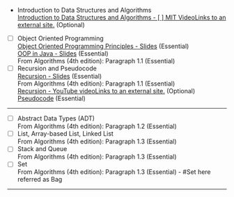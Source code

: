 - Introduction to Data Structures and Algorithms  
    [Introduction to Data Structures and Algorithms - [ ] MIT VideoLinks to an external site.](https://www.youtube.com/watch?v=ZA-tUyM_y7s "Link") (Optional) 
- [ ] Object Oriented Programming  
    [Object Oriented Programming Principles - Slides](https://canvas.maastrichtuniversity.nl/courses/18782/files/3399942/download?download_frd=1 "OOP Principles.pdf") (Essential)  
    [OOP in Java - Slides](https://canvas.maastrichtuniversity.nl/courses/18782/files/3400073/download?download_frd=1 "OOP in Java.pdf") (Essential)  
    From Algorithms (4th edition): Paragraph 1.1 (Essential) 
- [ ] Recursion and Pseudocode  
    [Recursion - Slides](https://canvas.maastrichtuniversity.nl/courses/18782/files/3400040/download?download_frd=1 "Recursion.pdf") (Essential)  
    From Algorithms (4th edition): Paragraph 1.1 (Essential)  
    [Recursion - YouTube videoLinks to an external site.](https://www.youtube.com/watch?v=KEEKn7Me-ms "Link") (Optional)
    [Pseudocode](https://canvas.maastrichtuniversity.nl/courses/18782/files/3426839/download?download_frd=1 "Pseudocode.pdf") (Essential)
- - -
- [ ] Abstract Data Types (ADT)  
    From Algorithms (4th edition): Paragraph 1.2 (Essential) 
- [ ] List, Array-based List, Linked List   
    From Algorithms (4th edition): Paragraph 1.3 (Essential)
- [ ] Stack and Queue  
	From Algorithms (4th edition): Paragraph 1.3 (Essential)
- [ ] Set  
	From Algorithms (4th edition): Paragraph 1.3 (Essential) - #Set here referred as Bag
- - - 
